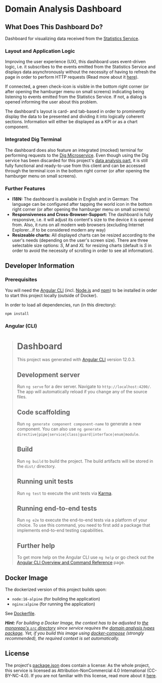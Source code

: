 # Domain Analysis Dashboard

## What Does This Dashboard Do?

Dashboard for visualizing data received from the [Statistics Service](../statistics-service/README.md).

### Layout and Application Logic

Improving the user experience (UX), this dashboard uses event-driven logic, i.e. it subscribes to the events emitted
from the Statistics Service and displays data asynchronously without the necessity of having to refresh the page in
order to perform HTTP requests (Read more about it [here](../statistics-service/README.md)).

If connected, a green check-icon is visible in the bottom right corner (or after opening the hamburger menu on small
screens) indicating being listening to events emitted from the Statistics Service. If not, a dialog is opened informing
the user about this problem.

The dashboard's layout is card- and tab-based in order to prominently display the data to be presented and dividing it
into logically coherent sections. Information will either be displayed as a KPI or as a chart component.

### Integrated Dig Terminal

The dashboard does also feature an integrated (mocked) terminal for performing requests to
the [Dig Microservice](../dig-microservice/README.md). Even though using the Dig service has been discarded for this
project's [data analysis part](../pyspark/README.md), it is still fully functional and ready-to-use from this client and
can be accessed through the terminal icon in the bottom right corner (or after opening the hamburger menu on small
screens).

### Further Features

- **I18N:** The dashboard is available in English and in German: The language can be configured after tapping the world
  icon in the bottom right corner (or after opening the hamburger menu on small screens)
- **Responsiveness and Cross-Browser-Support:** The dashboard is fully responsive, i.e. it will adjust its content's
  size to the device it is opened from. Also, it runs on all modern web browsers (excluding Internet Explorer...if to be
  considered modern any way)
- **Resizeable charts:** All displayed charts can be resized according to the user's needs (depending on the user's
  screen size). There are three selectable size options: _S_, _M_ and _XL_ for resizing charts (default is _S_ in order
  to avoid the necessity of scrolling in order to see all information).

## Developer Information

### Prerequisites

You will need the [Angular CLI](https://angular.io/cli) (incl. [Node.js](https://nodejs.org/en/)
and [npm](https://docs.npmjs.com/cli/v7/commands/npm)) to be installed in order to start this project locally (outside
of Docker).

In order to load all dependencies, run (in this directory):

```sh
npm install
```

### Angular (CLI)

> # Dashboard
>
> This project was generated with [Angular CLI](https://github.com/angular/angular-cli) version 12.0.3.
>
> ## Development server
>
> Run `ng serve` for a dev server. Navigate to `http://localhost:4200/`. The app will automatically reload if you change any of the source files.
>
> ## Code scaffolding
>
> Run `ng generate component component-name` to generate a new component. You can also use `ng generate directive|pipe|service|class|guard|interface|enum|module`.
>
> ## Build
>
> Run `ng build` to build the project. The build artifacts will be stored in the `dist/` directory.
>
> ## Running unit tests
>
> Run `ng test` to execute the unit tests via [Karma](https://karma-runner.github.io).
>
> ## Running end-to-end tests
>
> Run `ng e2e` to execute the end-to-end tests via a platform of your choice. To use this command, you need to first add a package that implements end-to-end testing capabilities.
>
> ## Further help
>
> To get more help on the Angular CLI use `ng help` or go check out the [Angular CLI Overview and Command Reference](https://angular.io/cli) page.

## Docker Image

The dockerized version of this project builds upon:

- `node:16-alpine` (for building the application)
- `nginx:alpine` (for running the application)

See [Dockerfile](./Dockerfile).

_**Hint:** For building a Docker Image, the context has to be adjusted to [the monorepo's `src` directory](../..) since service
requires the [domain analysis types package](../../shared-node-modules/domain-analysis-types/README.md). Yet, if you
build this image using [docker-compose](../docker-compose.yml) (strongly recommended), the required context is set
automatically._

## License

The project's [package.json](./package.json) does contain a license: As the whole project, this service is licensed as
Attribution-NonCommercial 4.0 International (CC-BY-NC-4.0). If you are not familiar with this license, read more about
it [here](https://creativecommons.org/licenses/by-nc/4.0/).
